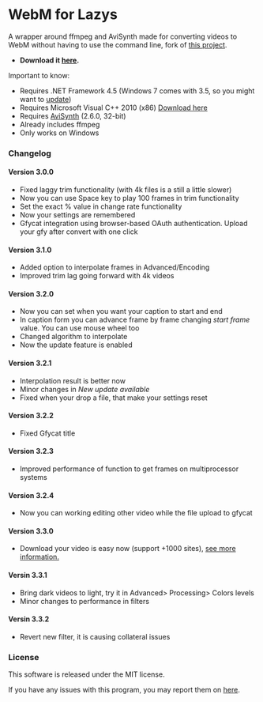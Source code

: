 WebM for Lazys 
=============
A wrapper around ffmpeg and AviSynth made for converting videos to WebM without having to use the command line, fork of [this project](https://gitgud.io/nixx/WebMConverter#webm-for-retards-).

- **Download it [here][LatestDownload].**

Important to know:
* Requires .NET Framework 4.5 (Windows 7 comes with 3.5, so you might want to [update][DotNet45])
* Requires Microsoft Visual C++ 2010 (x86) [Download here][MVC]
* Requires [AviSynth][AviSynth] (2.6.0, 32-bit)
* Already includes ffmpeg
* Only works on Windows 


### Changelog

#### Version 3.0.0
* Fixed laggy trim functionality (with 4k files is a still a little slower)
* Now you can use Space key to play 100 frames in trim functionality
* Set the exact % value in change rate functionality 
* Now your settings are remembered 
* Gfycat integration using browser-based OAuth authentication. Upload your gfy after convert with one click

#### Version 3.1.0
* Added option to interpolate frames in Advanced/Encoding
* Improved trim lag going forward with 4k videos

#### Version 3.2.0
* Now you can set when you want your caption to start and end
* In caption form you can advance frame by frame changing *start frame* value. You can use mouse wheel too
* Changed algorithm to interpolate
* Now the update feature is enabled

#### Version 3.2.1
* Interpolation result is better now
* Minor changes in *New update available*
* Fixed when your drop a file, that make your settings reset 

#### Version 3.2.2
* Fixed Gfycat title

#### Version 3.2.3
* Improved performance of function to get frames on multiprocessor systems

#### Version 3.2.4
* Now you can working editing other video while the file upload to gfycat

#### Version 3.3.0
* Download your video is easy now (support +1000 sites), [see more information.](https://ytdl-org.github.io/youtube-dl/supportedsites.html)

#### Versin 3.3.1
* Bring dark videos to light, try it in Advanced> Processing> Colors levels
* Minor changes to performance in filters

#### Versin 3.3.2
* Revert new filter, it is causing collateral issues

### License
This software is released under the MIT license.

If you have any issues with this program, you may report them on [here][NewIssue].

 [LatestDownload]: https://github.com/argorar/WebMConverter/releases/latest
 [DotNet45]: https://www.microsoft.com/en-us/download/details.aspx?id=30653
 [AviSynth]: http://avisynth.nl/index.php/Main_Page#Official_builds
 [NewIssue]: https://github.com/argorar/WebMConverter/issues
 [MVC]: https://www.microsoft.com/en-us/download/details.aspx?id=8328
